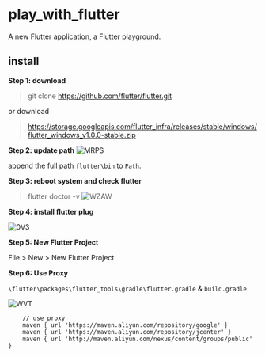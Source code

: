 # play_with_flutter

A new Flutter application, a Flutter playground.

## install

**Step 1: download**

> git clone https://github.com/flutter/flutter.git

or download

> https://storage.googleapis.com/flutter_infra/releases/stable/windows/flutter_windows_v1.0.0-stable.zip



**Step 2: update path**
![MRPS](https://ws1.sinaimg.cn/large/0072Lfvtly1fzqvwlep6oj30i80ffdh3.jpg)

append the full path `flutter\bin` to `Path`.

**Step 3: reboot system and check flutter**
> flutter doctor -v
![WZAW](https://ws1.sinaimg.cn/large/0072Lfvtly1fzqw08aw7hj30hi0hbdgz.jpg)

**Step 4: install flutter plug**

![0V3](https://ws1.sinaimg.cn/large/0072Lfvtly1fzqw3e8yvgj30nc0jhjsz.jpg)

**Step 5: New Flutter Project**

File > New > New Flutter Project

**Step 6: Use Proxy**

`\flutter\packages\flutter_tools\gradle\flutter.gradle` & `build.gradle`


![WVT](https://ws1.sinaimg.cn/large/0072Lfvtly1fzqw7er441j30jg0ahaat.jpg)


```
    // use proxy
    maven { url 'https://maven.aliyun.com/repository/google' }
    maven { url 'https://maven.aliyun.com/repository/jcenter' }
    maven { url 'http://maven.aliyun.com/nexus/content/groups/public' }
```
